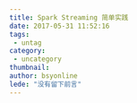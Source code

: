 ```yaml
---
title: Spark Streaming 简单实践
date: 2017-05-31 11:52:16
tags:
 - untag
category: 
 - uncategory
thumbnail: 
author: bsyonline
lede: "没有留下前言"
---
```

